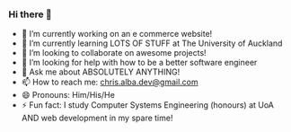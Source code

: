 ### Hi there 👋

- 🔭 I’m currently working on an e commerce website!
- 🌱 I’m currently learning LOTS OF STUFF at The University of Auckland
- 👯 I’m looking to collaborate on awesome projects!
- 🤔 I’m looking for help with how to be a better software engineer
- 💬 Ask me about ABSOLUTELY ANYTHING!
- 📫 How to reach me: chris.alba.dev@gmail.com 
- 😄 Pronouns: Him/His/He 
- ⚡ Fun fact: I study Computer Systems Engineering (honours) at UoA AND web development in my spare time!

<!--
**christopher-alba/christopher-alba** is a ✨ _special_ ✨ repository because its `README.md` (this file) appears on your GitHub profile.


-->
